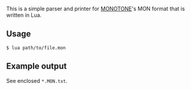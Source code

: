 This is a simple parser and printer for [MONOTONE](https://github.com/MobyGamer/MONOTONE)'s MON format that is written in Lua.

## Usage ##
    $ lua path/to/file.mon

## Example output ##
See enclosed ```*.MON.txt```.

